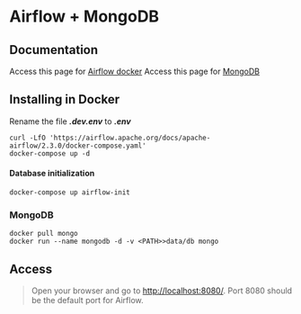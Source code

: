 # Airflow + MongoDB

## Documentation
Access this page for [Airflow docker](https://airflow.apache.org/docs/apache-airflow/stable/start/docker.html)
Access this page for [MongoDB](https://www.mongodb.com/compatibility/docker?msclkid=730037a4cef411ec9929955b23aee6d4) 

## Installing in Docker
Rename the file ***.dev.env*** to ***.env***
```
curl -LfO 'https://airflow.apache.org/docs/apache-airflow/2.3.0/docker-compose.yaml'
docker-compose up -d
```
#### Database initialization
```
docker-compose up airflow-init
```
### MongoDB
```
docker pull mongo
docker run --name mongodb -d -v <PATH>>data/db mongo
```

## Access
> Open your browser and go to [http://localhost:8080/](http://localhost:8080/). Port 8080 should be the default port for Airflow.

